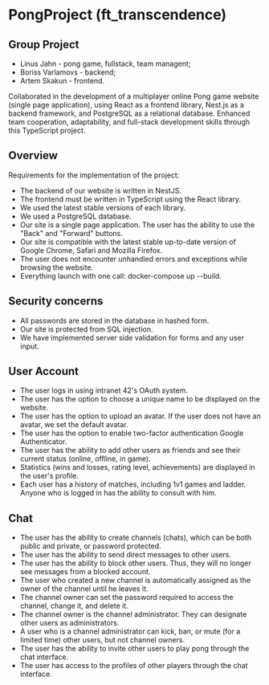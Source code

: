 # PongProject (ft_transcendence)

## Group Project
  - Linus Jahn        - pong game, fullstack, team managent;
  - Boriss Varlamovs  - backend;
  - Artem Skakun      - frontend.

Collaborated in the development of a multiplayer online Pong game website (single page application), using React as a frontend library, Nest.js as a backend framework, and PostgreSQL as a relational database.
Enhanced team cooperation, adaptability, and full-stack development skills through this TypeScript project.

## Overview
Requirements for the implementation of the project:
  - The backend of our website is written in NestJS.
  - The frontend must be written in TypeScript using the React library.
  - We used the latest stable versions of each library.
  - We used a PostgreSQL database.
  - Our site is a single page application. The user has the ability to use the "Back" and "Forward" buttons.
  - Our site is compatible with the latest stable up-to-date version of Google Chrome, Safari and Mozilla Firefox.
  - The user does not encounter unhandled errors and exceptions while browsing the website.
  - Everything launch with one call: docker-compose up --build.

## Security concerns
  - All passwords are stored in the database in hashed form.
  - Our site is protected from SQL injection.
  - We have implemented server side validation for forms and any user input.

## User Account
  - The user logs in using intranet 42's OAuth system.
  - The user has the option to choose a unique name to be displayed on the website.
  - The user has the option to upload an avatar. If the user does not have an avatar, we set the default avatar.
  - The user has the option to enable two-factor authentication Google Authenticator.
  - The user has the ability to add other users as friends and see their current status (online, offline, in game).
  - Statistics (wins and losses, rating level, achievements) are displayed in the user's profile.
  - Each user has a history of matches, including 1v1 games and ladder. Anyone who is logged in has the ability to consult with him.

## Chat
  - The user has the ability to create channels (chats), which can be both public and private, or password protected.
  - The user has the ability to send direct messages to other users.
  - The user has the ability to block other users. Thus, they will no longer see messages from a blocked account.
  - The user who created a new channel is automatically assigned as the owner of the channel until he leaves it.
  - The channel owner can set the password required to access the channel, change it, and delete it.
  - The channel owner is the channel administrator. They can designate other users as administrators.
  - A user who is a channel administrator can kick, ban, or mute (for a limited time) other users, but not channel owners.
  - The user has the ability to invite other users to play pong through the chat interface.
  - The user has access to the profiles of other players through the chat interface.
